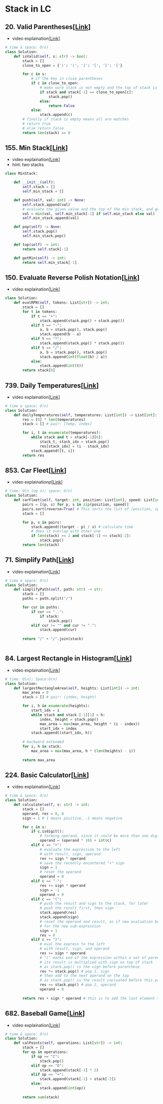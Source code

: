 # Stack in LC

## 20. Valid Parentheses[[Link](https://leetcode.com/problems/valid-parentheses/description/?envType=study-plan-v2&envId=top-interview-150)]

- video explaination[[Link](https://neetcode.io/problems/validate-parentheses)]

```python
# time & space: O(n)
class Solution:
    def isValid(self, s: str) -> bool:
        stack = []
        close_to_open = {')': '(', ']': '[', '}': '{'}

        for c in s:
            # if the key in close parentheses
            if c in close_to_open:
                # make sure stack is not empty and the top of stack is the equal to the open parentheses
                if stack and stack[-1] == close_to_open[c]:
                    stack.pop()
                else:
                    return False
            else:
                stack.append(c)
        # finally if stack is empty means all are matches
        # return true
        # else return false
        return len(stack) == 0
``` 

## 155. Min Stack[[Link](https://leetcode.com/problems/min-stack/description/?envType=study-plan-v2&envId=top-interview-150)]

- video explaination[[Link](https://neetcode.io/problems/minimum-stack)]
- hint: two stacks

```python
class MinStack:

    def __init__(self):
        self.stack = []
        self.min_stack = []

    def push(self, val: int) -> None:
        self.stack.append(val)
        # evaluate the given value and the top of the min stack, and get the smaller one
        val = min(val, self.min_stack[-1] if self.min_stack else val)
        self.min_stack.append(val)

    def pop(self) -> None:
        self.stack.pop()
        self.min_stack.pop()

    def top(self) -> int:
        return self.stack[-1]

    def getMin(self) -> int:
        return self.min_stack[-1]
```

## 150. Evaluate Reverse Polish Notation[[Link](https://leetcode.com/problems/evaluate-reverse-polish-notation/description/?envType=study-plan-v2&envId=top-interview-150)]

- video explaination[[Link](https://neetcode.io/problems/evaluate-reverse-polish-notation)]

```python
class Solution:
    def evalRPN(self, tokens: List[str]) -> int:
        stack = []
        for t in tokens:
            if t == "+":
                stack.append(stack.pop() + stack.pop())
            elif t == "-":
                a, b = stack.pop(), stack.pop()
                stack.append(b - a) 
            elif t == "*":
                stack.append(stack.pop() * stack.pop())
            elif t == "/":
                a, b = stack.pop(), stack.pop()
                stack.append(int(float(b) / a))
            else:
                stack.append(int(t))
        return stack[0]
```

## 739. Daily Temperatures[[Link](https://leetcode.com/problems/daily-temperatures/description/)]

- video explaination[[Link](https://neetcode.io/problems/daily-temperatures)]

```python
# time & space: O(n)
class Solution:
    def dailyTemperatures(self, temperatures: List[int]) -> List[int]:
        res = [0] * len(temperatures)
        stack = [] # pair: [temp, index]

        for i, t in enumerate(temperatures):
            while stack and t > stack[-1][0]:
                stack_t, stack_idx = stack.pop()
                res[stack_idx] = (i - stack_idx)
            stack.append([t, i])
        return res
```

## 853. Car Fleet[[Link](https://leetcode.com/problems/car-fleet/description/)]

- video explainationp[[Link](http://neetcode.io/problems/car-fleet)]

```python
# time: O(n log n); space: O(n)
class Solution:
    def carFleet(self, target: int, position: List[int], speed: List[int]) -> int:
        pairs = [(p, s) for p, s in zip(position, speed)]
        pairs.sort(reverse=True) # This sorts the list of (position, speed) tuples in descending order, by default on the first element of the tuple — which is position.
        stack = []

        for p, s in pairs:
            stack.append((target - p) / s) # calculate time
            # does it overlap with other one
            if len(stack) >= 2 and stack[-1] <= stack[-2]:
                stack.pop()
        return len(stack)
```

## 71. Simplify Path[[Link](https://leetcode.com/problems/simplify-path/?envType=study-plan-v2&envId=top-interview-150)]

- video explaination[[Link](https://neetcode.io/problems/simplify-path)]

```python
# time & space: O(n)
class Solution:
    def simplifyPath(self, path: str) -> str:
        stack = []
        paths = path.split("/")

        for cur in paths:
            if cur == "..":
                if stack:
                    stack.pop()
            elif cur != "" and cur != ".":
                stack.append(cur)
        
        return "/" + "/".join(stack)
        
```

## 84. Largest Rectangle in Histogram[[Link](https://leetcode.com/problems/largest-rectangle-in-histogram/description/)]

- video explaination[[Link](https://neetcode.io/problems/largest-rectangle-in-histogram)]

```python
# time: O(n); Space:O(n)
class Solution:
    def largestRectangleArea(self, heights: List[int]) -> int:
        max_area = 0
        stack = [] # pair: (index, height)

        for i, h in enumerate(heights):
            start_idx = i
            while stack and stack [-1][1] > h:
                index, height = stack.pop()
                max_area = max(max_area, height * (i - index))
                start_idx = index
            stack.append((start_idx, h))
        
        # backward extended
        for i, h in stack:
            max_area = max(max_area, h * (len(heights) - i))
        
        return max_area
```

## 224. Basic Calculator[[Link](https://leetcode.com/problems/basic-calculator/description/?envType=study-plan-v2&envId=top-interview-150)]

- video explaination[[Link]()]

```python
# time & space: O(n)
class Solution:
    def calculate(self, s: str) -> int:
        stack = []
        operand, res = 0, 0
        sign = 1 # 1 means positive, -1 means negative

        for c in s:
            if c.isdigit():
                # forming operand, since it could be more than one digit
                operand = (operand * 10) + int(c)
            elif c == "+":
                # evaluate the expression to the left
                # with result, sign, operand
                res += sign * operand
                # save the recently encontered "+" sign 
                sign = 1
                # reset the operand
                operand = 0
            elif c == "-":
                res += sign * operand
                sign = -1
                operand = 0
            elif c == "(":
                # push the result and sign to the stack, for later
                # push the result first, then sign 
                stack.append(res) 
                stack.append(sign) 
                # reset the operand and result, as if new evaluation begins
                # for the new sub-expression
                sign = 1
                res = 0
            elif c == ")":
                # eval the express to the left
                # with result, sign, and operand
                res += sign * operand
                # ")" marks end of the expression within a set of parentheses
                # its result is multiplied with sign on top of stack 
                # as stack.pop() is the sign before parenthese
                res *= stack.pop() # pop 1, sign
                # then add to the next operand on the top
                # as stack.pop() is the result cacluated before this parenthesis
                res += stack.pop() # pop 2, operand
                operand = 0
        
        return res + sign * operand # this is to add the last element that can't handled by conditions above
```

## 682. Baseball Game[[Link](https://leetcode.com/problems/baseball-game/)]
- video explaination[[Link](https://neetcode.io/problems/baseball-game?list=neetcode250)]

```python
# time & space: O(n)
class Solution:
    def calPoints(self, operations: List[str]) -> int:
        stack = []
        for op in operations:
            if op == "C":
                stack.pop()
            elif op == "D":
                stack.append(stack[-1] * 2)
            elif op == "+":
                stack.append(stack[-1] + stack[-2])
            else:
                stack.append(int(op))
        
        return sum(stack)
```